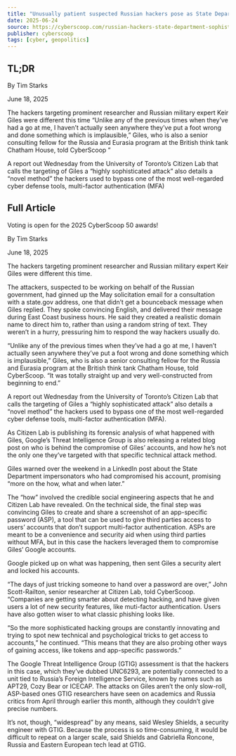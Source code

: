 ```yaml
---
title: "Unusually patient suspected Russian hackers pose as State Department in ‘sophisticated’ attacks on researchers"
date: 2025-06-24
source: https://cyberscoop.com/russian-hackers-state-department-sophisticated-attacks-researchers-citizen-lab/
publisher: cyberscoop
tags: [cyber, geopolitics]
---
```


## TL;DR

By
Tim Starks

June 18, 2025

The hackers targeting prominent researcher and Russian military expert Keir Giles were different this time “Unlike any of the previous times when they’ve had a go at me, I haven’t actually seen anywhere they’ve put a foot wrong and done something which is implausible,” Giles, who is also a senior consulting fellow for the Russia and Eurasia program at the British think tank Chatham House, told CyberScoop ”

A report out Wednesday from the University of Toronto’s Citizen Lab that calls the targeting of Giles a “highly sophisticated attack” also details a “novel method” the hackers used to bypass one of the most well-regarded cyber defense tools, multi-factor authentication (MFA)

## Full Article

Voting is open for the 2025 CyberScoop 50 awards!

By
Tim Starks

June 18, 2025

The hackers targeting prominent researcher and Russian military expert Keir Giles were different this time.

The attackers, suspected to be working on behalf of the Russian government, had ginned up the May solicitation email for a consultation with a state.gov address, one that didn’t get a bounceback message when Giles replied. They spoke convincing English, and delivered their message during East Coast business hours. He said they created a realistic domain name to direct him to, rather than using a random string of text. They weren’t in a hurry, pressuring him to respond the way hackers usually do.

“Unlike any of the previous times when they’ve had a go at me, I haven’t actually seen anywhere they’ve put a foot wrong and done something which is implausible,” Giles, who is also a senior consulting fellow for the Russia and Eurasia program at the British think tank Chatham House, told CyberScoop. “It was totally straight up and very well-constructed from beginning to end.”

A report out Wednesday from the University of Toronto’s Citizen Lab that calls the targeting of Giles a “highly sophisticated attack” also details a “novel method” the hackers used to bypass one of the most well-regarded cyber defense tools, multi-factor authentication (MFA).

As Citizen Lab is publishing its forensic analysis of what happened with Giles, Google’s Threat Intelligence Group is also releasing a related blog post on who is behind the compromise of Giles’ accounts, and how he’s not the only one they’ve targeted with that specific technical attack method.

Giles warned over the weekend in a LinkedIn post about the State Department impersonators who had compromised his account, promising “more on the how, what and when later.”

The “how” involved the credible social engineering aspects that he and Citizen Lab have revealed. On the technical side, the final step was convincing Giles to create and share a screenshot of an app-specific password (ASP), a tool that can be used to give third parties access to users’ accounts that don’t support multi-factor authentication. ASPs are meant to be a convenience and security aid when using third parties without MFA, but in this case the hackers leveraged them to compromise Giles’ Google accounts.

Google picked up on what was happening, then sent Giles a security alert and locked his accounts.

“The days of just tricking someone to hand over a password are over,” John Scott-Railton, senior researcher at Citizen Lab, told CyberScoop. “Companies are getting smarter about detecting hacking, and have given users a lot of new security features, like muti-factor authentication. Users have also gotten wiser to what classic phishing looks like.

“So the more sophisticated hacking groups are constantly innovating and trying to spot new technical and psychological tricks to get access to accounts,” he continued. “This means that they are also probing other ways of gaining access, like tokens and app-specific passwords.”

The Google Threat Intelligence Group (GTIG) assessment is that the hackers in this case, which they’ve dubbed UNC6293, are potentially connected to a unit tied to Russia’s Foreign Intelligence Service, known by names such as APT29, Cozy Bear or ICECAP. The attacks on Giles aren’t the only slow-roll, ASP-based ones GTIG researchers have seen on academics and Russia critics from April through earlier this month, although they couldn’t give precise numbers.

It’s not, though, “widespread” by any means, said Wesley Shields, a security engineer with GTIG. Because the process is so time-consuming, it would be difficult to repeat on a larger scale, said Shields and Gabriella Roncone, Russia and Eastern European tech lead at GTIG.